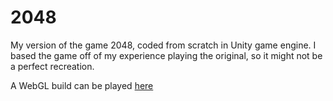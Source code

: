 # 2048
 
My version of the game 2048, coded from scratch in Unity game engine. I based the game off of my experience playing the original, so it might not be a perfect recreation.

A WebGL build can be played [here](https://jburrus1.github.io/2048/index.html)
